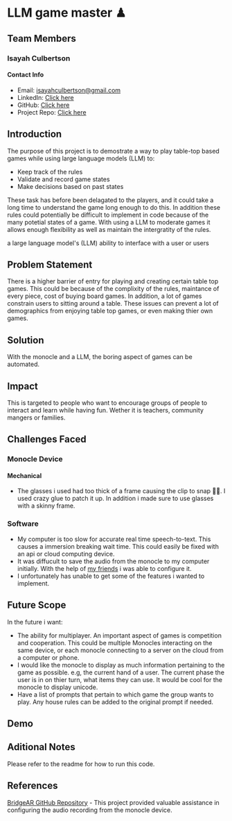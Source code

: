 # LLM game master ♟

## Team Members

### Isayah Culbertson

#### Contact Info

- Email: [isayahculbertson@gmail.com](mailto:isayahculbertson@gmail.com)
- LinkedIn: [Click here](https://www.linkedin.com/in/isayahc/)
- GitHub: [Click here](https://github.com/isayahc)
- Project Repo: [Click here](https://github.com/isayahc/brilliant-monocle-hackathon)

## Introduction

The purpose of this project is to demostrate a way to play table-top based games while using large language models (LLM) to:

- Keep track of the rules
- Validate and record game states
- Make decisions based on past states

These task has before been delagated to the players, and it could take a long time to understand the game long enough to do this. In addition these rules could potentially be difficult to implement in code because of the many potetial states of a game. With using a LLM to moderate games it allows enough flexibility as well as maintain the intergratity of the rules.

a large language model's (LLM) ability to interface with a user or users

## Problem Statement

There is a higher barrier of entry for playing and creating certain table top games. This could be because of the complixity of the rules, maintance of every piece, cost of buying board games. In addition, a lot of games constrain users to sitting around a table. These issues can prevent a lot of demographics from enjoying table top games, or even making thier own games.

## Solution

With the monocle and a LLM, the boring aspect of games can be automated.

## Impact

This is targeted to people who want to encourage groups of people to interact and learn while having fun. Wether it is teachers, community mangers or families.

## Challenges Faced

### Monocle Device

#### Mechanical

- The glasses i used had too thick of a frame causing the clip to snap 🤦‍♂️. I used crazy glue to patch it up. In addition i made sure to use glasses with a skinny frame.

### Software

- My computer is too slow for accurate real time speech-to-text. This causes a immersion breaking wait time. This could easily be fixed with an api or cloud computing device.
- It was diffucult to save the audio from the monocle to my computer initially. With the help of [my friends](https://github.com/alinayu03/BridgeAR/blob/main/networking/main.py) i was able to configure it.
- I unfortunately has unable to get some of the features i wanted to implement.

## Future Scope

In the future i want:

- The ability for multiplayer. An important aspect of games is competition and cooperation. This could be multiple Monocles interacting on the same device, or each monocle connecting to a server on the cloud from a computer or phone.
- I would like the monocle to display as much information pertaining to the game as possible. e.g, the current hand of a user. The current phase the user is in on thier turn, what items they can use. It would be cool for the monocle to display unicode.
- Have a list of prompts that pertain to which game the group wants to play. Any house rules can be added to the original prompt if needed.

## Demo

## Aditional Notes

Please refer to the readme for how to run this code.

## References

[BridgeAR GitHub Repository](https://github.com/alinayu03/BridgeAR) - This project provided valuable assistance in configuring the audio recording from the monocle device.
